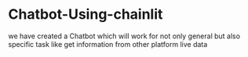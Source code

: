 # Chatbot-Using-chainlit
we have created a Chatbot which will work for not only general but also specific task like get information from other platform live data
